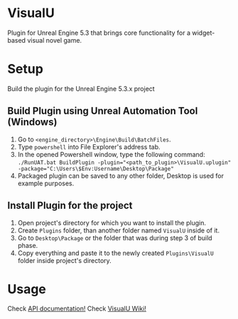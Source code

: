 # VisualU
Plugin for Unreal Engine 5.3 that brings core functionality for a widget-based visual novel game.

# Setup
Build the plugin for the Unreal Engine 5.3.x project

## Build Plugin using Unreal Automation Tool (Windows)
1. Go to ```<engine_directory>\Engine\Build\BatchFiles```.
2. Type ```powershell``` into File Explorer's address tab.
3. In the opened Powershell window, type the following command: ```./RunUAT.bat BuildPlugin -plugin="<path_to_plugin>\VisualU.uplugin" -package="C:\Users\$Env:Username\Desktop\Package"```
4. Packaged plugin can be saved to any other folder, Desktop is used for example purposes.

## Install Plugin for the project
1. Open project's directory for which you want to install the plugin.
2. Create ```Plugins``` folder, than another folder named ```VisualU``` inside of it.
3. Go to ```Desktop\Package``` or the folder that was during step 3 of build phase.
4. Copy everything and paste it to the newly created ```Plugins\VisualU``` folder inside project's directory.

# Usage
Check [API documentation!](https://razdvizh.github.io/VisualU/index.html)
Check [VisualU Wiki!](https://github.com/Razdvizh/VisualU/wiki)
